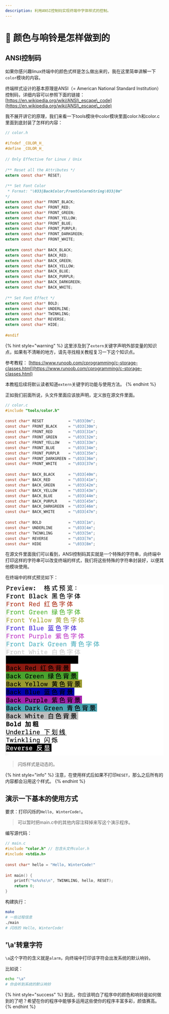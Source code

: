 ```yaml
---
description: 利用ANSI控制码实现终端中字体样式的控制。
---
```


# 🎨 颜色与响铃是怎样做到的

## ANSI控制码

如果你感兴趣linux终端中的颜色式样是怎么做出来的，我在这里简单讲解一下`color`模块的内容。

终端样式设计的基本原理是ANSI（= American National Standard Institution）控制码，详细内容可以参照下面的链接： [https://en.wikipedia.org/wiki/ANSI\_escape\_code](https://en.wikipedia.org/wiki/ANSI\_escape\_code)

我不展开讲它的原理，我们来看一下tools模块中color模块里面color.h和color.c里面到底封装了怎样的内容：

```c
// color.h

#ifndef _COLOR_H_
#define _COLOR_H_

// Only Effective for Linux / Unix

/** Reset all the Attributes */
extern const char* RESET;

/** Set Font Color
 * Format: "\033[BackColor;FrontColormString\033[0m"
*/
extern const char* FRONT_BLACK;
extern const char* FRONT_RED;
extern const char* FRONT_GREEN;
extern const char* FRONT_YELLOW;
extern const char* FRONT_BLUE;
extern const char* FRONT_PURPLR;
extern const char* FRONT_DARKGREEN;
extern const char* FRONT_WHITE;

extern const char* BACK_BLACK;
extern const char* BACK_RED;
extern const char* BACK_GREEN;
extern const char* BACK_YELLOW;
extern const char* BACK_BLUE;
extern const char* BACK_PURPLR;
extern const char* BACK_DARKGREEN;
extern const char* BACK_WHITE;

/** Set Font Effect */
extern const char* BOLD;
extern const char* UNDERLINE;
extern const char* TWINKLING;
extern const char* REVERSE;
extern const char* HIDE;

#endif
```

{% hint style="warning" %}
这里涉及到了`extern`关键字声明外部变量的知识点，如果有不清晰的地方，请先寻找相关教程复习一下这个知识点。

参考教程： [https://www.runoob.com/cprogramming/c-storage-classes.html](https://www.runoob.com/cprogramming/c-storage-classes.html)

本教程后续将默认读者知道`extern`关键字的功能与使用方法。
{% endhint %}

正如我们前面所说，头文件里面应该放声明，定义放在源文件里面。

```c
// color.c
#include "tools/color.h"

const char* RESET           = "\033[0m";
const char* FRONT_BLACK     = "\033[30m";
const char* FRONT_RED       = "\033[31m";
const char* FRONT_GREEN     = "\033[32m";
const char* FRONT_YELLOW    = "\033[33m";
const char* FRONT_BLUE      = "\033[34m";
const char* FRONT_PURPLR    = "\033[35m";
const char* FRONT_DARKGREEN = "\033[36m";
const char* FRONT_WHITE     = "\033[37m";

const char* BACK_BLACK      = "\033[40m";
const char* BACK_RED        = "\033[41m";
const char* BACK_GREEN      = "\033[42m";
const char* BACK_YELLOW     = "\033[43m";
const char* BACK_BLUE       = "\033[44m";
const char* BACK_PURPLR     = "\033[45m";
const char* BACK_DARKGREEN  = "\033[46m";
const char* BACK_WHITE      = "\033[47m";

const char* BOLD            = "\033[1m";
const char* UNDERLINE       = "\033[4m";
const char* TWINKLING       = "\033[5m";
const char* REVERSE         = "\033[7m";
const char* HIDE            = "\033[8m";
```

在源文件里面我们可以看到，ANSI控制码其实就是一个特殊的字符串，向终端中打印这样的字符串可以改变终端的样式，我们将这些特殊的字符串封装好，以便其他模块使用。

在终端中的样式预览如下：

![终端样式预览](../.gitbook/assets/pic03.png)

> 闪烁样式是动态的。

{% hint style="info" %}
注意，在使用样式后如果不打印`RESET`，那么之后所有的内容都会沿用这个样式。
{% endhint %}

## 演示一下基本的使用方式

要求：打印闪烁的`Hello, WinterCode!`。

> 可以暂时把main.c中的其他内容注释掉来写这个演示程序。

编写源代码：

```c
// main.c
#include "color.h" // 包含头文件color.h
#include <stdio.h>

const char* hello = "Hello, WinterCode!"

int main() {
    printf("%s%s%s\n", TWINKLING, hello, RESET);
    return 0;
}
```

构建执行：

```bash
make
# 一些过程信息
./main
# 闪烁的 Hello, WinterCode!
```

## '\a'转意字符

`\a`这个字符的含义就是`alarm`，向终端中打印该字符会出发系统的默认响铃。

比如说：

```bash
echo "\a"
# 你会听到系统的默认响铃
```

{% hint style="success" %}
到此，你应该明白了程序中的颜色和响铃是如何做到的了吧？希望在你的程序中能够多运用这些使你的程序丰富多彩，颜值赛高。
{% endhint %}

